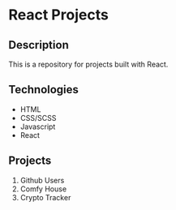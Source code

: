 # React Projects

## Description

This is a repository for projects built with React.

## Technologies

-   HTML
-   CSS/SCSS
-   Javascript
-   React

## Projects

1. Github Users
2. Comfy House
3. Crypto Tracker
